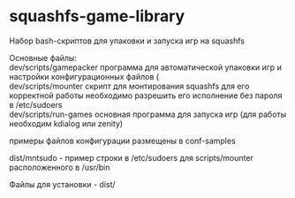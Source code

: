 # squashfs-game-library
Набор bash-скриптов для упаковки и запуска игр на squashfs <br>



Основные файлы: <br>
dev/scripts/gamepacker  программа для автоматической упаковки игр и настройки конфигурационных файлов ( <br>
dev/scripts/mounter     скрипт для монтирования squashfs для его корректной работы необходимо разрешить его исполнение без пароля в /etc/sudoers  <br>
dev/scripts/run-games   основная программа для запуска игр (для работы необходим kdialog или zenity) <br>

примеры файлов конфигурации размещены в conf-samples <br>

dist/mntsudo - пример строки в /etc/sudoers для scripts/mounter расположенного в /usr/bin<br>

Файлы для установки - dist/


